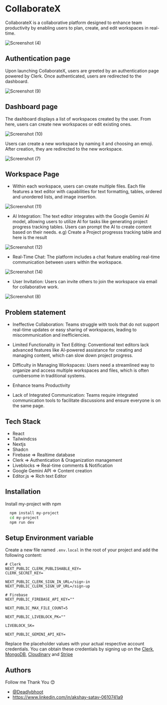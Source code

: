 
# CollaborateX

CollaborateX is a collaborative platform designed to enhance team productivity by enabling users to plan, create, and edit workspaces in real-time.

![Screenshot (4)](https://github.com/user-attachments/assets/5641747e-d05e-4145-b878-dac69049fb37)


## Authentication page
Upon launching CollaborateX, users are greeted by an authentication page powered by Clerk. Once authenticated, users are redirected to the dashboard.

![Screenshot (9)](https://github.com/user-attachments/assets/d0df27e0-3115-40cd-9a22-206d19cd4d88)


## Dashboard page
The dashboard displays a list of workspaces created by the user. From here, users can create new workspaces or edit existing ones.

![Screenshot (10)](https://github.com/user-attachments/assets/6887dacf-6db4-4b1e-87d3-24cd22a926c6)


Users can create a new workspace by naming it and choosing an emoji. After creation, they are redirected to the new workspace.

![Screenshot (7)](https://github.com/user-attachments/assets/3029ef34-f16a-446f-b995-88dad4734391)
## Workspace Page
- Within each workspace, users can create multiple files. Each file features a text editor with capabilities for text formatting, tables, ordered and unordered lists, and image insertion.

![Screenshot (11)](https://github.com/user-attachments/assets/006b7b1c-d4a3-40ea-b611-0523e675a967)

- AI Integration: The text editor integrates with the Google Gemini AI model, allowing users to utilize AI for tasks like generating project progress tracking tables. Users can prompt the AI to create content based on their needs.
e.g) Create a Project progresss tracking table and here is the result

![Screenshot (12)](https://github.com/user-attachments/assets/007c39f1-311c-4aa1-98d2-040f1beec0ea)


- Real-Time Chat: The platform includes a chat feature enabling real-time communication between users within the workspace.

![Screenshot (14)](https://github.com/user-attachments/assets/6a055c22-f96f-4463-9fb4-871f4bc883a5)

- User Invitation: Users can invite others to join the workspace via email for collaborative work.

![Screenshot (8)](https://github.com/user-attachments/assets/65d7515d-2cb4-463e-bdca-65fe9fa1e911)
## Problem statement


- Ineffective Collaboration: Teams struggle with tools that do not support real-time updates or easy sharing of workspaces, leading to miscommunication and inefficiencies.

- Limited Functionality in Text Editing: Conventional text editors lack advanced features like AI-powered assistance for creating and managing content, which can slow down project progress.

- Difficulty in Managing Workspaces: Users need a streamlined way to organize and access multiple workspaces and files, which is often cumbersome in traditional systems.

- Enhance teams Productivity

- Lack of Integrated Communication: Teams require integrated communication tools to facilitate discussions and ensure everyone is on the same page.
## Tech Stack

- React
- Tailwindcss
- Nextjs
- Shadcn
- Firebase => Realtime database
- Clerk => Authentication & Oraganization management
- Liveblocks => Real-time comments & Notification
- Google Gemini API => Content creation
- Editor.js => Rich text Editor


## Installation

Install my-project with npm

```bash
  npm install my-project
  cd my-project
  npm run dev
```
    
## Setup Environment variable


Create a new file named `.env.local` in the root of your project and add the following content:

```env
# Clerk
NEXT_PUBLIC_CLERK_PUBLISHABLE_KEY=
CLERK_SECRET_KEY=

NEXT_PUBLIC_CLERK_SIGN_IN_URL=/sign-in
NEXT_PUBLIC_CLERK_SIGN_UP_URL=/sign-up

# Firebase
NEXT_PUBLIC_FIREBASE_API_KEY=""

NEXT_PUBLIC_MAX_FILE_COUNT=5

NEXT_PUBLIC_LIVEBLOCK_PK=""

LIVEBLOCK_SK=

NEXT_PUBLIC_GEMINI_API_KEY=
```

Replace the placeholder values with your actual respective account credentials. You can obtain these credentials by signing up on the [Clerk](https://clerk.com/), [MongoDB](https://www.mongodb.com/), [Cloudinary](https://cloudinary.com/) and [Stripe](https://stripe.com)



## Authors

Follow me Thank You 😊

- [@Deadlybhoot](https://www.github.com/Deadlybhoot)
- https://www.linkedin.com/in/akshay-satav-0610741a9
